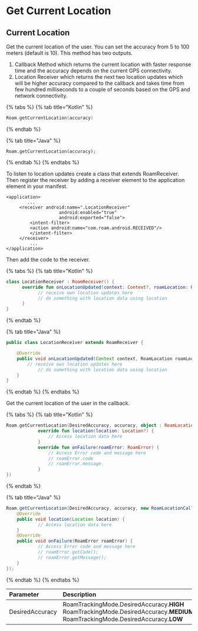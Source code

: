 # Get Current Location

## Current Location

Get the current location of the user. You can set the accuracy from 5 to 100 meters \(default is 10\). This method has two outputs.

1. Callback Method which returns the current location with faster response time and the accuracy depends on the current GPS connectivity.
2. Location Receiver which returns the next two location updates which will be higher accuracy compared to the callback and takes time from few hundred milliseconds to a couple of seconds based on the GPS and network connectivity.

{% tabs %}
{% tab title="Kotlin" %}
```kotlin
Roam.getCurrentLocation(accuracy)
```
{% endtab %}

{% tab title="Java" %}
```text
Roam.getCurrentLocation(accuracy);
```
{% endtab %}
{% endtabs %}

To listen to location updates create a class that extends RoamReceiver. Then register the receiver by adding a receiver element to the application element in your manifest.

```markup
<application>
        ...
     <receiver android:name=".LocationReceiver"
                    android:enabled="true"
                    android:exported="false">
         <intent-filter>
         <action android:name="com.roam.android.RECEIVED"/>
         </intent-filter>
     </receiver>
         ...
</application>
```

Then add the code to the receiver.

{% tabs %}
{% tab title="Kotlin" %}
```kotlin
class LocationReceiver : RoamReceiver() {
      override fun onLocationUpdated(context: Context?, roamLocation: RoamLocation?) {
            // receive own location updates here
            // do something with location data using location
      }
}
```
{% endtab %}

{% tab title="Java" %}
```java
public class LocationReceiver extends RoamReceiver {

    @Override
    public void onLocationUpdated(Context context, RoamLocation roamLocation) {
        // receive own location updates here
            // do something with location data using location
    }
}
```
{% endtab %}
{% endtabs %}

Get the current location of the user in the callback.

{% tabs %}
{% tab title="Kotlin" %}
```kotlin
Roam.getCurrentLocation(DesiredAccuracy, accuracy, object : RoamLocationCallback {
            override fun location(location: Location?) {
                // Access location data here
            }
            override fun onFailure(roamError: RoamError) {
                // Access Error code and message here
                // roamError.code
                // roamError.message
            }
})
```
{% endtab %}

{% tab title="Java" %}
```java
Roam.getCurrentLocation(DesiredAccuracy, accuracy, new RoamLocationCallback(){
    @Override
    public void location(Location location) {
            // Access location data here
    }
    @Override
    public void onFailure(RoamError roamError) {
            // Access Error code and message here
            // roamError.getCode();
            // roamError.getMessage(); 
    }
});
```
{% endtab %}
{% endtabs %}

| **Parameter** | **Description** |
| :--- | :--- |
| DesiredAccuracy | RoamTrackingMode.DesiredAccuracy.**HIGH** RoamTrackingMode.DesiredAccuracy.**MEDIUM** RoamTrackingMode.DesiredAccuracy.**LOW** |

